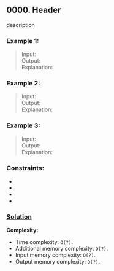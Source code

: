 ## 0000. Header

description

### **Example 1:**
> Input:  
> Output:  
> Explanation:

### **Example 2:**
> Input:  
> Output:  
> Explanation:

### **Example 3:**
> Input:  
> Output:  
> Explanation:

### **Constraints:**
* 
* 
* 
* 

### **[Solution](../src/main/java/ru/druzhininyy/leetcode/exercises/algorithms/problem0000/Solution.java)**

**Complexity:**

* Time complexity: `O(?)`.
* Additional memory complexity: `O(?)`.
* Input memory complexity: `O(?)`.
* Output memory complexity: `O(?)`.